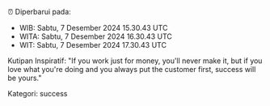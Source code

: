 ⏰ Diperbarui pada:
- WIB: Sabtu, 7 Desember 2024 15.30.43 UTC
- WITA: Sabtu, 7 Desember 2024 16.30.43 UTC
- WIT: Sabtu, 7 Desember 2024 17.30.43 UTC

Kutipan Inspiratif:
"If you work just for money, you'll never make it, but if you love what you're doing and you always put the customer first, success will be yours."


Kategori: success

